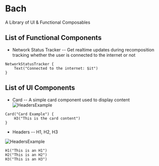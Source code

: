 # Bach
 A Library of UI & Functional Composables

## List of Functional Components
* Network Status Tracker -- Get realtime updates during recomposition tracking whether the user is connected to the internet or not
```
NetworkStatusTracker {
    Text("Connected to the internet: $it")
}
```

## List of UI Components

* Card -- A simple card component used to display content
![HeadersExample](https://github.com/JuriKiin/Bach/assets/15380450/a9e88d4e-ceb2-4312-8cea-7d10ab17179d)
```
Card("Card Example") {
    H3("This is the card content")
}
```

* Headers -- H1, H2, H3

![HeadersExample](https://github.com/JuriKiin/Bach/assets/15380450/38d583b8-c373-4865-9ad2-7f2711a24a02)
```
H1("This is an H1")
H2("This is an H2")
H3("This is an H3")
```
